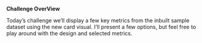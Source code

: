 **Challenge OverView**

Today’s challenge we’ll display a few key metrics from the inbuilt sample dataset using the new card visual. I’ll present a few options, but feel free to play around with the design and selected metrics.






